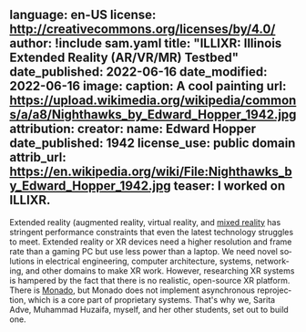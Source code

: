 language: en-US
license: http://creativecommons.org/licenses/by/4.0/
author: !include sam.yaml
title: "ILLIXR: Illinois Extended Reality (AR/VR/MR) Testbed"
date_published: 2022-06-16
date_modified: 2022-06-16
image:
  caption: A cool painting
  url: https://upload.wikimedia.org/wikipedia/commons/a/a8/Nighthawks_by_Edward_Hopper_1942.jpg
  attribution:
    creator:
      name: Edward Hopper
    date_published: 1942
    license_use: public domain
    attrib_url: https://en.wikipedia.org/wiki/File:Nighthawks_by_Edward_Hopper_1942.jpg
teaser: I worked on ILLIXR.
---

<div class="fixtext" lang="en-US" allow_word="ILLIXR XR VR testbed Monado Huzaifa Sarita Adve reprojection">

Extended reality (augmented reality, virtual reality, and [mixed reality] has stringent performance constraints that even the latest technology struggles to meet.
Extended reality or XR devices need a higher resolution and frame rate than a gaming PC but use less power than a laptop.
We need novel solutions in electrical engineering, computer architecture, systems, networking, and other domains to make XR work.
However, researching XR systems is hampered by the fact that there is no realistic, open-source XR platform.
There is [Monado], but Monado does not implement asynchronous reprojection, which is a core part of proprietary systems.
That's why we, Sarita Adve, Muhammad Huzaifa, myself, and her other students, set out to build one.

[mixed reality]: https://en.wikipedia.org/wiki/Mixed_reality
[Monado]: https://monado.dev

</div>